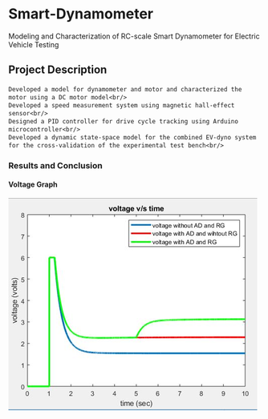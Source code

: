 # Smart-Dynamometer
Modeling and Characterization of RC-scale Smart Dynamometer for Electric Vehicle Testing

## Project Description
	Developed a model for dynamometer and motor and characterized the motor using a DC motor model<br/>
	Developed a speed measurement system using magnetic hall-effect sensor<br/>
	Designed a PID controller for drive cycle tracking using Arduino microcontroller<br/>
	Developed a dynamic state-space model for the combined EV-dyno system for the cross-validation of the experimental test bench<br/>

### Results and Conclusion

#### Voltage Graph
![alt text](https://github.com/pats20/Smart-Dynamometer/blob/master/Results/voltage%20with%20AD%20and%20RG.JPG)




